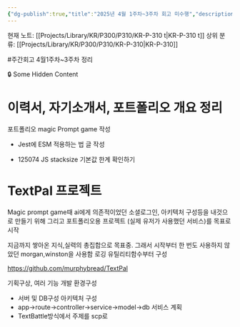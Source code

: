 ```yaml
---
{"dg-publish":true,"title":"2025년 4월 1주차~3주차 회고 미수행","description":null,"permalink":"/projects/library/kr/p300/p310/kr-p-310-t/","dgPassFrontmatter":true,"noteIcon":"0","created":"2025-04-21T12:20:57.251+09:00","updated":"2025-04-22T15:29:59.268+09:00"}
---
```


현재 노트: [[Projects/Library/KR/P300/P310/KR-P-310 t\|KR-P-310 t]] 
상위 분류: [[Projects/Library/KR/P300/P310/KR-P-310\|KR-P-310]] 

#주간회고 
4월1주차~3주차 정리

🔒 Some Hidden Content





# 이력서, 자기소개서, 포트폴리오 개요 정리
포트폴리오 magic Prompt game 작성

- Jest에 ESM 적용하는 법 글 작성

- 125074 JS stacksize 기본값 한계 확인하기

# TextPal 프로젝트

Magic prompt game때 ai에게 의존적이었던 소셜로그인, 아키텍처 구성등을 내것으로 만들기 위해
그리고 포트폴리오용 프로젝트 (실제 유저가 사용했던 서비스)를 목표로 시작

지금까지 쌓아온 지식,실력의 총집합으로 목표중. 그래서 시작부터 한 번도 사용하지 않았던 morgan,winston을 사용함 로깅 유틸리티함수부터 구성

https://github.com/murphybread/TextPal

기획구상, 여러 기능 개발
환경구성
- 서버 및 DB구성
아키텍처 구성
- app->route->controller->service->model->db
서비스 계획
- TextBattle방식에서 주제를 scp로